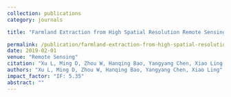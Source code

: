 ```yaml
---
collection: publications
category: journals

title: "Farmland Extraction from High Spatial Resolution Remote Sensing Images Based on Stratified Scale Pre-Estimation"

permalink: /publication/farmland-extraction-from-high-spatial-resolution-remote-sensing-images-based-on-stratified-scale-pre-estimation
date: 2019-02-01
venue: "Remote Sensing"
citation: "Xu L, Ming D, Zhou W, Hanqing Bao, Yangyang Chen, Xiao Ling. Farmland Extraction from High Spatial Resolution Remote Sensing Images Based on Stratified Scale Pre-Estimation. Remote Sensing. 2019, 11(2), 108."
authors: "Xu L, Ming D, Zhou W, Hanqing Bao, Yangyang Chen, Xiao Ling"
impact_factor: "IF: 5.35"
abstract: ""
---
```

